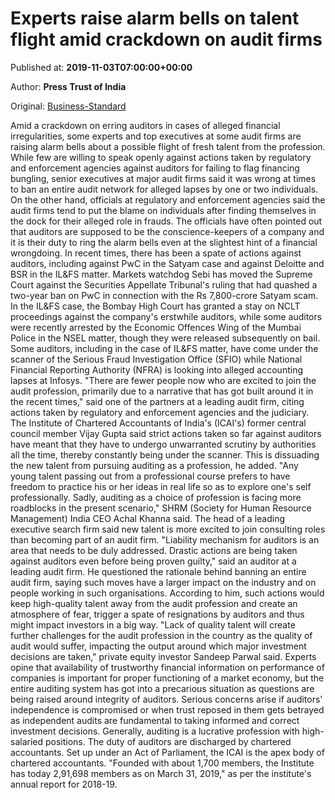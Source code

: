 
# Experts raise alarm bells on talent flight amid crackdown on audit firms

Published at: **2019-11-03T07:00:00+00:00**

Author: **Press Trust of India**

Original: [Business-Standard](https://www.business-standard.com/article/pti-stories/regulatory-actions-stoke-fears-of-talent-flight-among-audit-firms-119110300210_1.html)

Amid a crackdown on erring auditors in cases of alleged financial irregularities, some experts and top executives at some audit firms are raising alarm bells about a possible flight of fresh talent from the profession.
While few are willing to speak openly against actions taken by regulatory and enforcement agencies against auditors for failing to flag financing bungling, senior executives at major audit firms said it was wrong at times to ban an entire audit network for alleged lapses by one or two individuals.
On the other hand, officials at regulatory and enforcement agencies said the audit firms tend to put the blame on individuals after finding themselves in the dock for their alleged role in frauds.
The officials have often pointed out that auditors are supposed to be the conscience-keepers of a company and it is their duty to ring the alarm bells even at the slightest hint of a financial wrongdoing.
In recent times, there has been a spate of actions against auditors, including against PwC in the Satyam case and against Deloitte and BSR in the IL&FS matter.
Markets watchdog Sebi has moved the Supreme Court against the Securities Appellate Tribunal's ruling that had quashed a two-year ban on PwC in connection with the Rs 7,800-crore Satyam scam.
In the IL&FS case, the Bombay High Court has granted a stay on NCLT proceedings against the company's erstwhile auditors, while some auditors were recently arrested by the Economic Offences Wing of the Mumbai Police in the NSEL matter, though they were released subsequently on bail.
Some auditors, including in the case of IL&FS matter, have come under the scanner of the Serious Fraud Investigation Office (SFIO) while National Financial Reporting Authority (NFRA) is looking into alleged accounting lapses at Infosys.
"There are fewer people now who are excited to join the audit profession, primarily due to a narrative that has got built around it in the recent times," said one of the partners at a leading audit firm, citing actions taken by regulatory and enforcement agencies and the judiciary.
The Institute of Chartered Accountants of India's (ICAI's) former central council member Vijay Gupta said strict actions taken so far against auditors have meant that they have to undergo unwarranted scrutiny by authorities all the time, thereby constantly being under the scanner.
This is dissuading the new talent from pursuing auditing as a profession, he added.
"Any young talent passing out from a professional course prefers to have freedom to practice his or her ideas in real life so as to explore one's self professionally. Sadly, auditing as a choice of profession is facing more roadblocks in the present scenario," SHRM (Society for Human Resource Management) India CEO Achal Khanna said.
The head of a leading executive search firm said new talent is more excited to join consulting roles than becoming part of an audit firm.
"Liability mechanism for auditors is an area that needs to be duly addressed. Drastic actions are being taken against auditors even before being proven guilty," said an auditor at a leading audit firm.
He questioned the rationale behind banning an entire audit firm, saying such moves have a larger impact on the industry and on people working in such organisations.
According to him, such actions would keep high-quality talent away from the audit profession and create an atmosphere of fear, trigger a spate of resignations by auditors and thus might impact investors in a big way.
"Lack of quality talent will create further challenges for the audit profession in the country as the quality of audit would suffer, impacting the output around which major investment decisions are taken," private equity investor Sandeep Parwal said.
Experts opine that availability of trustworthy financial information on performance of companies is important for proper functioning of a market economy, but the entire auditing system has got into a precarious situation as questions are being raised around integrity of auditors.
Serious concerns arise if auditors' independence is compromised or when trust reposed in them gets betrayed as independent audits are fundamental to taking informed and correct investment decisions.
Generally, auditing is a lucrative profession with high-salaried positions. The duty of auditors are discharged by chartered accountants.
Set up under an Act of Parliament, the ICAI is the apex body of chartered accountants.
"Founded with about 1,700 members, the Institute has today 2,91,698 members as on March 31, 2019," as per the institute's annual report for 2018-19.
